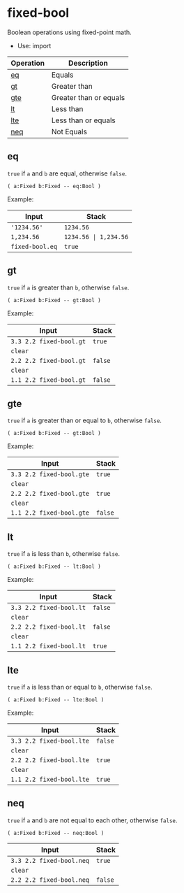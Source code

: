 <!-- mod: fixed-bool -->

# fixed-bool

Boolean operations using fixed-point math.

- Use: import

<!-- index -->

| Operation         | Description
|-------------------|----------------
| [eq](#eq)         | Equals
| [gt](#gt)         | Greater than
| [gte](#gte)       | Greater than or equals
| [lt](#lt)         | Less than
| [lte](#lte)       | Less than or equals
| [neq](#neq)       | Not Equals


## eq

`true` if `a` and `b` are equal, otherwise `false`.

    ( a:Fixed b:Fixed -- eq:Bool )

Example:

<!-- test: eq -->

| Input            | Stack
|------------------|------------------
| `'1234.56'`      | `1234.56`
| `1,234.56`       | `1234.56 \| 1,234.56`
| `fixed-bool.eq`  | `true`


## gt

`true` if `a` is greater than `b`, otherwise `false`.

    ( a:Fixed b:Fixed -- gt:Bool )

Example:

<!-- test: gt -->

| Input                    | Stack
|--------------------------|-------------
| `3.3 2.2 fixed-bool.gt`  | `true`
| `clear`                  |
| `2.2 2.2 fixed-bool.gt`  | `false`
| `clear`                  |
| `1.1 2.2 fixed-bool.gt`  | `false`


## gte

`true` if `a` is greater than or equal to `b`, otherwise `false`.

    ( a:Fixed b:Fixed -- gt:Bool )

Example:

<!-- test: gte -->

| Input                    | Stack
|--------------------------|-------------
| `3.3 2.2 fixed-bool.gte` | `true`
| `clear`                  |
| `2.2 2.2 fixed-bool.gte` | `true`
| `clear`                  |
| `1.1 2.2 fixed-bool.gte` | `false`


## lt

`true` if `a` is less than `b`, otherwise `false`.

    ( a:Fixed b:Fixed -- lt:Bool )

Example:

<!-- test: lt -->

| Input                    | Stack
|--------------------------|-------------
| `3.3 2.2 fixed-bool.lt`  | `false`
| `clear`                  |
| `2.2 2.2 fixed-bool.lt`  | `false`
| `clear`                  |
| `1.1 2.2 fixed-bool.lt`  | `true`


## lte

`true` if `a` is less than or equal to `b`, otherwise `false`.

    ( a:Fixed b:Fixed -- lte:Bool )

Example:

<!-- test: lte -->

| Input                    | Stack
|--------------------------|-------------
| `3.3 2.2 fixed-bool.lte` | `false`
| `clear`                  |
| `2.2 2.2 fixed-bool.lte` | `true`
| `clear`                  |
| `1.1 2.2 fixed-bool.lte` | `true`

## neq

`true` if `a` and `b` are not equal to each other, otherwise `false`.

    ( a:Fixed b:Fixed -- neq:Bool )

<!-- test: neq -->

| Input                    | Stack
|--------------------------|-------------
| `3.3 2.2 fixed-bool.neq` | `true`
| `clear`                  |
| `2.2 2.2 fixed-bool.neq` | `false`


